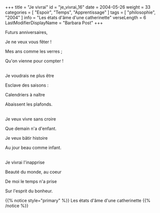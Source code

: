 +++
title = "Je vivrai"
id = "je_vivrai_16"
date = 2004-05-26
weight = 33
categories = [ "Espoir", "Temps", "Apprentissage" ]
tags = [ "philosophie", "2004" ]
info = "Les états d'âme d'une catherinette"
verseLength = 6
LastModifierDisplayName = "Barbara Post"
+++

Futurs anniversaires,

Je ne veux vous fêter !

Mes ans comme les verres ;

Qu'on vienne pour compter !

 \
Je voudrais ne plus être

Esclave des saisons :

Calendriers à naître

Abaissent les plafonds.

 \
Je veux vivre sans croire

Que demain n'a d'enfant.

Je veux bâtir histoire

Au jour beau comme infant.

 \
Je vivrai l'inapprise

Beauté du monde, au coeur

De moi le temps n'a prise

Sur l'esprit du bonheur.

{{% notice style="primary" %}}
Les états d'âme d'une catherinette
{{% /notice %}}
